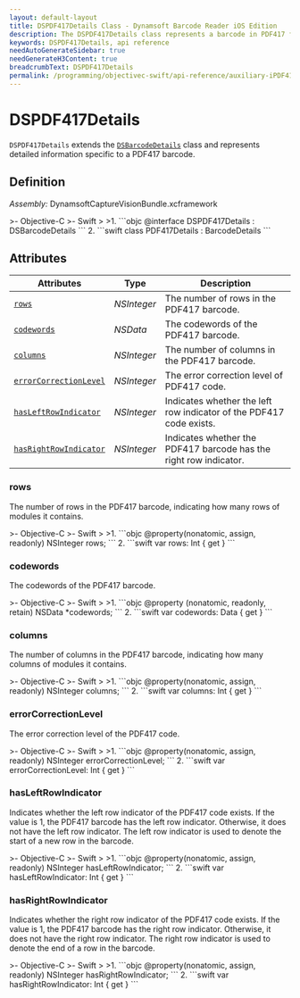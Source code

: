 ```yaml
---
layout: default-layout
title: DSPDF417Details Class - Dynamsoft Barcode Reader iOS Edition
description: The DSPDF417Details class represents a barcode in PDF417 format. It inherits from the DSBarcodeDetails class and contains information about the row count, column count, and error correction level of the barcode.
keywords: DSPDF417Details, api reference
needAutoGenerateSidebar: true
needGenerateH3Content: true
breadcrumbText: DSPDF417Details
permalink: /programming/objectivec-swift/api-reference/auxiliary-iPDF417Details.html
---
```


# DSPDF417Details

`DSPDF417Details` extends the [`DSBarcodeDetails`](barcode-details.md) class and represents detailed information specific to a PDF417 barcode.

## Definition

*Assembly:* DynamsoftCaptureVisionBundle.xcframework

<div class="sample-code-prefix"></div>
>- Objective-C
>- Swift
>
>1. 
```objc
@interface DSPDF417Details : DSBarcodeDetails
```
2. 
```swift
class PDF417Details : BarcodeDetails
```

## Attributes

| Attributes | Type | Description |
| ---------- | ---- | ----------- |
| [`rows`](#rows) | *NSInteger* | The number of rows in the PDF417 barcode. |
| [`codewords`](#columns) | *NSData* | The codewords of the PDF417 barcode. |
| [`columns`](#columns) | *NSInteger* | The number of columns in the PDF417 barcode. |
| [`errorCorrectionLevel`](#errorcorrectionlevel) | *NSInteger* | The error correction level of PDF417 code. |
| [`hasLeftRowIndicator`](#hasleftrowindicator) | *NSInteger* |Indicates whether the left row indicator of the PDF417 code exists. |
| [`hasRightRowIndicator`](#hasrightrowindicator) | *NSInteger* |Indicates whether the PDF417 barcode has the right row indicator. |

### rows

The number of rows in the PDF417 barcode, indicating how many rows of modules it contains.

<div class="sample-code-prefix"></div>
>- Objective-C
>- Swift
>
>1. 
```objc
@property(nonatomic, assign, readonly) NSInteger rows;
```
2. 
```swift
var rows: Int { get }
```

### codewords

The codewords of the PDF417 barcode.

<div class="sample-code-prefix"></div>
>- Objective-C
>- Swift
>
>1. 
```objc
@property (nonatomic, readonly, retain) NSData *codewords;
```
2. 
```swift
var codewords: Data { get }
```

### columns

The number of columns in the PDF417 barcode, indicating how many columns of modules it contains.

<div class="sample-code-prefix"></div>
>- Objective-C
>- Swift
>
>1. 
```objc
@property(nonatomic, assign, readonly) NSInteger columns;
```
2. 
```swift
var columns: Int { get }
```

### errorCorrectionLevel

The error correction level of the PDF417 code.

<div class="sample-code-prefix"></div>
>- Objective-C
>- Swift
>
>1. 
```objc
@property(nonatomic, assign, readonly) NSInteger errorCorrectionLevel;
```
2. 
```swift
var errorCorrectionLevel: Int { get }
```

### hasLeftRowIndicator

Indicates whether the left row indicator of the PDF417 code exists. If the value is 1, the PDF417 barcode has the left row indicator. Otherwise, it does not have the left row indicator. The left row indicator is used to denote the start of a new row in the barcode.

<div class="sample-code-prefix"></div>
>- Objective-C
>- Swift
>
>1. 
```objc
@property(nonatomic, assign, readonly) NSInteger hasLeftRowIndicator;
```
2. 
```swift
var hasLeftRowIndicator: Int { get }
```

### hasRightRowIndicator

Indicates whether the right row indicator of the PDF417 code exists. If the value is 1, the PDF417 barcode has the right row indicator. Otherwise, it does not have the right row indicator. The right row indicator is used to denote the end of a row in the barcode.

<div class="sample-code-prefix"></div>
>- Objective-C
>- Swift
>
>1. 
```objc
@property(nonatomic, assign, readonly) NSInteger hasRightRowIndicator;
```
2. 
```swift
var hasRightRowIndicator: Int { get }
```
